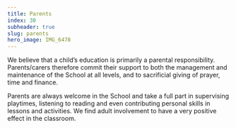 ```yaml
---
title: Parents
index: 30
subheader: true
slug: parents
hero_image: IMG_6478
---
```


We believe that a child’s education is primarily a parental responsibility. Parents/carers therefore commit their support to both the management and maintenance of the School at all levels, and to sacrificial giving of prayer, time and finance.

Parents are always welcome in the School and take a full part in supervising playtimes, listening to reading and even contributing personal skills in lessons and activities. We find adult involvement to have a very positive effect in the classroom.
